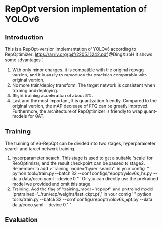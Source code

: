 # RepOpt version implementation of YOLOv6
## Introduction
This is a RepOpt-version implementation of YOLOv6 according to RepOptimizer: https://arxiv.org/pdf/2205.15242.pdf @DingXiaoH
It shows some advantages：
1. With only minor changes. it is compatible with the original repvgg version, and it is easily to reproduce the precision comparable with original version.
2. No more train/deploy transform. The target network is consistent when training and deploying.
3. Slight training acceleration of about 8%.
4. Last and the most important, It is quantization friendly. Compared to the original version, the mAP decrease of PTQ can be greatly improved. Furthermore, the architecture of RepOptimizer is friendly to wrap quant-models for QAT.

## Training
The training of V6-RepOpt can be divided into two stages, hyperparameter search and target network training.
1. hyperparameter search. This stage is used to get a suitable 'scale' for RepOptimizer, and the result checkpoint can be passed to stage2. Remember to add >'training_mode='hyper_search'' in your config. 
  '''
  python tools/train.py --batch 32 --conf configs/repopt/yolov6s_hs.py --data data/coco.yaml --device 0
  '''
  Or you can directly use the pretrained model we provided and omit this stage.
2. Training. Add the flag of 'training_mode='repopt'' and pretraind model 'pretrained='../run/exp/weights/last_ckpt.pt',' in your config
  '''
  python tools/train.py --batch 32 --conf configs/repopt/yolov6s_opt.py --data data/coco.yaml --device 0
  '''
## Evaluation

